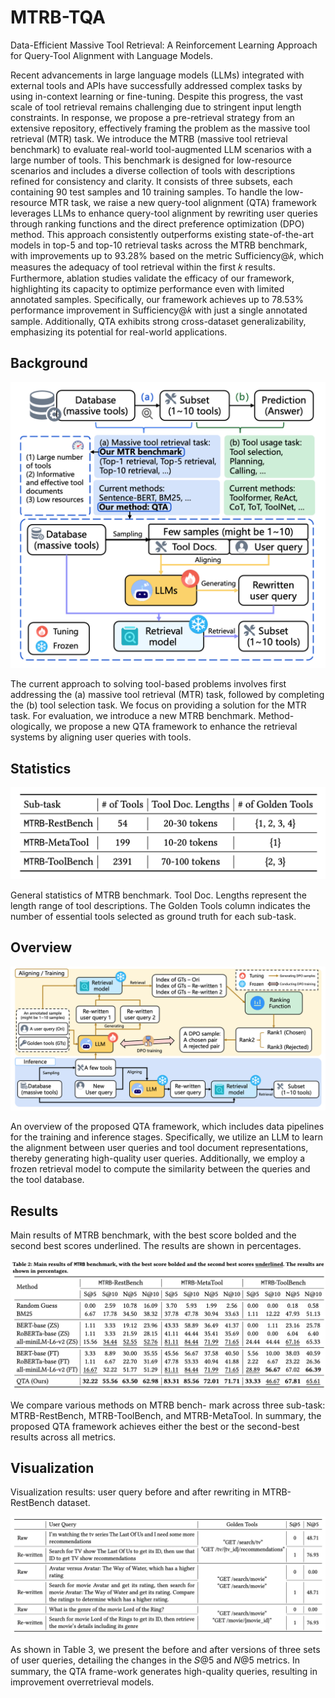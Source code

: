 # MTRB-TQA

Data-Efficient Massive Tool Retrieval: A Reinforcement Learning Approach for Query-Tool Alignment with Language Models.

Recent advancements in large language models (LLMs) integrated with external tools and APIs have successfully addressed complex tasks by using in-context learning or fine-tuning. Despite this progress, the vast scale of tool retrieval remains challenging due to stringent input length constraints. In response, we propose a pre-retrieval strategy from an extensive repository, effectively framing the problem as the massive tool retrieval (MTR) task. We introduce
the MTRB (massive tool retrieval benchmark) to evaluate real-world tool-augmented LLM scenarios with a large number of tools. This
benchmark is designed for low-resource scenarios and includes a diverse collection of tools with descriptions refined for consistency and clarity. It consists of three subsets, each containing 90 test samples and 10 training samples. To handle the low-resource MTR task, we raise a new query-tool alignment (QTA) framework leverages LLMs to enhance query-tool alignment by rewriting user queries through ranking functions and the direct preference optimization
(DPO) method. This approach consistently outperforms existing state-of-the-art models in top-5 and top-10 retrieval tasks across the MTRB benchmark, with improvements up to 93.28% based on the metric Sufficiency@𝑘, which measures the adequacy of tool retrieval within the first 𝑘 results. Furthermore, ablation studies validate the efficacy of our framework, highlighting its capacity to optimize performance even with limited annotated samples. Specifically, our framework achieves up to 78.53% performance improvement in Sufficiency@𝑘 with just a single annotated sample. Additionally, QTA exhibits strong cross-dataset generalizability, emphasizing its potential for real-world applications.

## Background

![Logo](./Images/Background.jpg)

The current approach to solving tool-based problems involves first addressing the (a) massive tool retrieval (MTR) task, followed by completing the (b) tool selection task. We focus on providing a solution for the MTR task. For evaluation, we introduce a new MTRB benchmark. Method-ologically, we propose a new QTA framework to enhance the retrieval systems by aligning user queries with tools.

## Statistics

![Logo](./Images/Statistics.jpg)

General statistics of MTRB benchmark. Tool Doc. Lengths represent the length range of tool descriptions. The Golden Tools column indicates the number of essential tools selected as ground truth for each sub-task.

## Overview

![Logo](./Images/QTA.jpg)

An overview of the proposed QTA framework, which includes data pipelines for the training and inference stages. Specifically, we utilize an LLM to learn the alignment between user queries and tool document representations, thereby generating high-quality user queries. Additionally, we employ a frozen retrieval model to compute the similarity between the queries and the tool database.

## Results

Main results of MTRB benchmark, with the best score bolded and the second best scores underlined. The results are shown in percentages.

![Logo](./Images/Results.jpg)

We compare various methods on MTRB bench- mark across three sub-task: MTRB-RestBench, MTRB-ToolBench, and MTRB-MetaTool. In summary, the proposed QTA framework achieves either the best or the second-best results across all metrics.

## Visualization 

Visualization results: user query before and after rewriting in MTRB-RestBench dataset.

![Logo](./Images/Visualization.jpg)

As shown in Table 3, we present the before and after versions of three sets of user queries, detailing the changes in the 𝑆@5 and 𝑁@5 metrics. In summary, the QTA frame-work generates high-quality queries, resulting in improvement overretrieval models.
